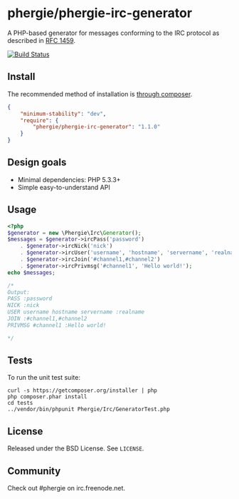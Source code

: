 # phergie/phergie-irc-generator

A PHP-based generator for messages conforming to the IRC protocol as described in [RFC 1459](http://irchelp.org/irchelp/rfc/rfc.html).

[![Build Status](https://secure.travis-ci.org/phergie/phergie-irc-generator.png?branch=master)](http://travis-ci.org/phergie/phergie-irc-generator)

## Install

The recommended method of installation is [through composer](http://getcomposer.org).

```JSON
{
    "minimum-stability": "dev",
    "require": {
        "phergie/phergie-irc-generator": "1.1.0"
    }
}
```

## Design goals

* Minimal dependencies: PHP 5.3.3+
* Simple easy-to-understand API

## Usage

```php
<?php
$generator = new \Phergie\Irc\Generator();
$messages = $generator->ircPass('password')
    . $generator->ircNick('nick')
    . $generator->ircUser('username', 'hostname', 'servername', 'realname')
    . $generator->ircJoin('#channel1,#channel2')
    . $generator->ircPrivmsg('#channel1', 'Hello world!');
echo $messages;

/*
Output:
PASS :password
NICK :nick
USER username hostname servername :realname
JOIN :#channel1,#channel2
PRIVMSG #channel1 :Hello world!

*/

```

## Tests

To run the unit test suite:

```
curl -s https://getcomposer.org/installer | php
php composer.phar install
cd tests
../vendor/bin/phpunit Phergie/Irc/GeneratorTest.php
```

## License

Released under the BSD License. See `LICENSE`.

## Community

Check out #phergie on irc.freenode.net.
